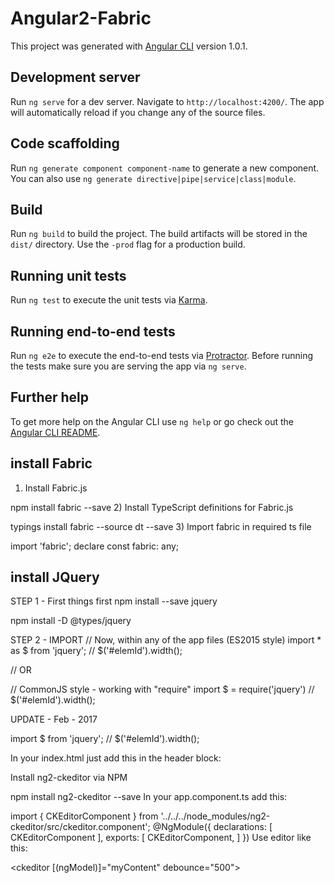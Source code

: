 # Angular2-Fabric

This project was generated with [Angular CLI](https://github.com/angular/angular-cli) version 1.0.1.

## Development server

Run `ng serve` for a dev server. Navigate to `http://localhost:4200/`. The app will automatically reload if you change any of the source files.

## Code scaffolding

Run `ng generate component component-name` to generate a new component. You can also use `ng generate directive|pipe|service|class|module`.

## Build

Run `ng build` to build the project. The build artifacts will be stored in the `dist/` directory. Use the `-prod` flag for a production build.

## Running unit tests

Run `ng test` to execute the unit tests via [Karma](https://karma-runner.github.io).

## Running end-to-end tests

Run `ng e2e` to execute the end-to-end tests via [Protractor](http://www.protractortest.org/).
Before running the tests make sure you are serving the app via `ng serve`.

## Further help

To get more help on the Angular CLI use `ng help` or go check out the [Angular CLI README](https://github.com/angular/angular-cli/blob/master/README.md).

## install Fabric
1) Install Fabric.js

npm install fabric --save 
2) Install TypeScript definitions for Fabric.js

typings install fabric --source dt --save
3) Import fabric in required ts file

import 'fabric';
declare const fabric: any;

## install JQuery

STEP 1 - First things first
npm install --save jquery

npm install -D @types/jquery

STEP 2 - IMPORT
// Now, within any of the app files (ES2015 style)
import * as $ from 'jquery';
//
$('#elemId').width();

// OR

// CommonJS style - working with "require"
import $ = require('jquery')
//
$('#elemId').width();

UPDATE - Feb - 2017

import $ from 'jquery';
//
$('#elemId').width();


In your index.html just add this in the header block:
<script src="https://cdn.ckeditor.com/4.6.1/full/ckeditor.js"></script>

Install ng2-ckeditor via NPM

npm install ng2-ckeditor --save
In your app.component.ts add this:

import { CKEditorComponent } from '../../../node_modules/ng2-ckeditor/src/ckeditor.component';
@NgModule({
    declarations: [
        CKEditorComponent
    ],
    exports: [
        CKEditorComponent,
           ]
})
Use editor like this:

<ckeditor [(ngModel)]="myContent" debounce="500"></ckeditor>
